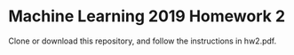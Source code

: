 # Machine Learning 2019 Homework 2

Clone or download this repository, and follow the instructions in hw2.pdf.
